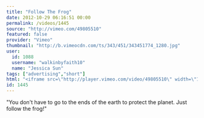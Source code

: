 ```yaml
---
title: "Follow The Frog"
date: 2012-10-29 06:16:51 00:00
permalink: /videos/1445
source: "http://vimeo.com/49805510"
featured: false
provider: "Vimeo"
thumbnail: "http://b.vimeocdn.com/ts/343/451/343451774_1280.jpg"
user:
  id: 1088
  username: "walkinbyfaith10"
  name: "Jessica Sun"
tags: ["advertising","short"]
html: "<iframe src=\"http://player.vimeo.com/video/49805510\" width=\"1280\" height=\"720\" frameborder=\"0\" webkitAllowFullScreen mozallowfullscreen allowFullScreen></iframe>"
id: 1445
---
```


"You don't have to go to the ends of the earth to protect the planet. Just follow the frog!"